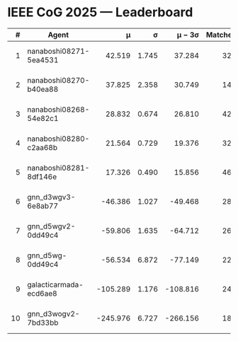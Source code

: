 # IEEE CoG 2025 — Leaderboard

| # | Agent | μ | σ | μ − 3σ | Matches | Updated |
|---:|---|---:|---:|---:|---:|---|
| 1 | nanaboshi08271-5ea4531 | 42.519 | 1.745 | 37.284 | 320 | 2025-10-17 21:30 |
| 2 | nanaboshi08270-b40ea88 | 37.825 | 2.358 | 30.749 | 140 | 2025-10-17 21:30 |
| 3 | nanaboshi08268-54e82c1 | 28.832 | 0.674 | 26.810 | 420 | 2025-10-17 21:30 |
| 4 | nanaboshi08280-c2aa68b | 21.564 | 0.729 | 19.376 | 320 | 2025-10-17 21:30 |
| 5 | nanaboshi08281-8df146e | 17.326 | 0.490 | 15.856 | 460 | 2025-10-17 21:30 |
| 6 | gnn_d3wgv3-6e8ab77 | -46.386 | 1.027 | -49.468 | 280 | 2025-10-17 21:30 |
| 7 | gnn_d5wgv2-0dd49c4 | -59.806 | 1.635 | -64.712 | 266 | 2025-10-17 21:30 |
| 8 | gnn_d5wg-0dd49c4 | -56.534 | 6.872 | -77.149 | 226 | 2025-10-17 21:30 |
| 9 | galacticarmada-ecd6ae8 | -105.289 | 1.176 | -108.816 | 240 | 2025-10-17 21:30 |
| 10 | gnn_d3wogv2-7bd33bb | -245.976 | 6.727 | -266.156 | 180 | 2025-10-17 21:30 |
